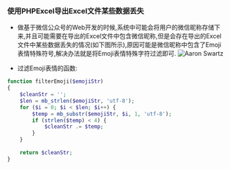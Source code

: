 ### 使用PHPExcel导出Excel文件某些数据丢失

* 做基于微信公众号的Web开发的时候,系统中可能会将用户的微信昵称存储下来,并且可能需要在导出的Excel文件中包含微信昵称,但是会存在导出的Excel文件中某些数据丢失的情况(如下图所示),原因可能是微信昵称中包含了Emoji表情特殊符号,解决办法就是将Emoji表情特殊字符过滤即可.
![Aaron Swartz](https://raw.githubusercontent.com/xiabeifeng/study-notes/master/PHP/images/phpexcel_lost_data.png)

* 过滤Emoji表情的函数:
```php
function filterEmoji($emojiStr)
{
    $cleanStr = '';
    $len = mb_strlen($emojiStr, 'utf-8');
    for ($i = 0; $i < $len; $i++) {
        $temp = mb_substr($emojiStr, $i, 1, 'utf-8');
        if (strlen($temp) < 4) {
            $cleanStr .= $temp;
        }
    }
    
    return $cleanStr;
}
```
